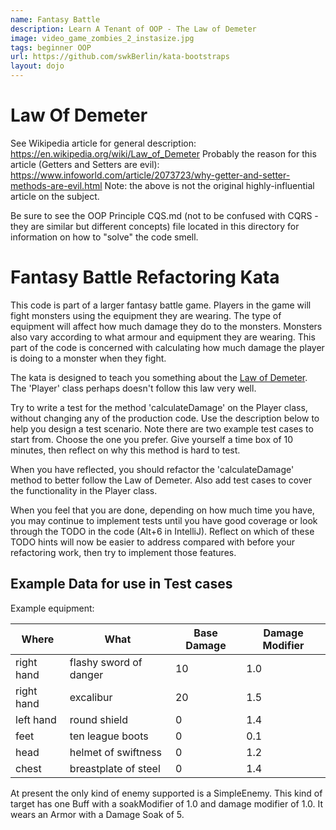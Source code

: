 ```yaml
---
name: Fantasy Battle
description: Learn A Tenant of OOP - The Law of Demeter
image: video_game_zombies_2_instasize.jpg
tags: beginner OOP
url: https://github.com/swkBerlin/kata-bootstraps
layout: dojo
---
```

﻿Law Of Demeter
===============================
See Wikipedia article for general description: https://en.wikipedia.org/wiki/Law_of_Demeter
Probably the reason for this article (Getters and Setters are evil): https://www.infoworld.com/article/2073723/why-getter-and-setter-methods-are-evil.html
Note: the above is not the original highly-influential article on the subject.

Be sure to see the OOP Principle CQS.md (not to be confused with CQRS - they are similar but different concepts) file
located in this directory for information on how to "solve" the code smell.

Fantasy Battle Refactoring Kata
===============================

This code is part of a larger fantasy battle game. Players in the game will fight monsters using the equipment they are wearing.
The type of equipment will affect how much damage they do to the monsters. Monsters also vary according to what armour and equipment they are wearing.
This part of the code is concerned with calculating how much damage the player is doing to a monster when they fight.

The kata is designed to teach you something about the [Law of Demeter](https://en.wikipedia.org/wiki/Law_of_Demeter).
The 'Player' class perhaps doesn't follow this law very well.

Try to write a test for the method 'calculateDamage' on the Player class, without changing any of the production code.
Use the description below to help you design a test scenario. Note there are two example test cases to start from. Choose the one you prefer.
Give yourself a time box of 10 minutes, then reflect on why this method is hard to test.

When you have reflected, you should refactor the 'calculateDamage' method to better follow the Law of Demeter.
Also add test cases to cover the functionality in the Player class.

When you feel that you are done, depending on how much time you have, you may continue to implement tests until you have good coverage or look through the TODO in the code (Alt+6 in IntelliJ). Reflect on which of these TODO hints will now be easier to address compared with before your refactoring work, then try to implement those features.

Example Data for use in Test cases
----------------------------------

Example equipment:

| Where     | What            | Base Damage | Damage Modifier |
|-----------|-----------------|-------------|-----------------|
| right hand|  flashy sword of danger | 10  | 1.0             |
| right hand|  excalibur              | 20  | 1.5             |
| left hand |  round shield           |  0  | 1.4             |
| feet      |  ten league boots       |  0  | 0.1             |
| head      |  helmet of swiftness    |  0  | 1.2             |
| chest     |  breastplate of steel   |  0  | 1.4             |

At present the only kind of enemy supported is a SimpleEnemy. This kind of target has one Buff with a soakModifier of 1.0 and damage modifier of 1.0. It wears an Armor with a Damage Soak of 5.
